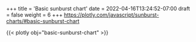 +++
title = 'Basic sunburst chart'
date = 2022-04-16T13:24:52-07:00
draft = false
weight = 6
+++
https://plotly.com/javascript/sunburst-charts/#basic-sunburst-chart

{{< plotly obj="basic-sunburst-chart" >}}
